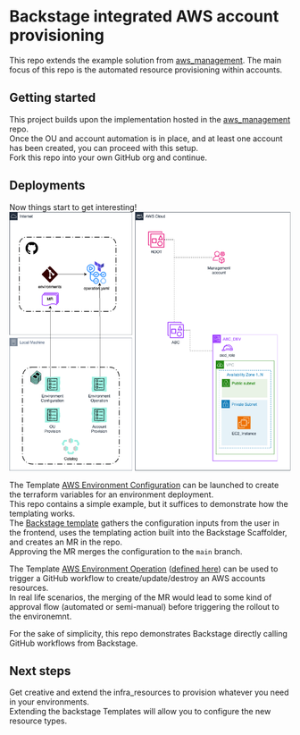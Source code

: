 # Backstage integrated AWS account provisioning
This repo extends the example solution from [aws_management](https://github.com/crealogix/aws_management).
The main focus of this repo is the automated resource provisioning within accounts.

## Getting started
This project builds upon the implementation hosted in the  [aws_management](https://github.com/crealogix/aws_management) repo.  
Once the OU and account automation is in place, and at least one account has been created, you can proceed with this setup.  
Fork this repo into your own GitHub org and continue.

## Deployments
Now things start to get interesting!  
![EnvironmentProvision](diagrams/AWS_Automation_GitHub-EnvironmentProvision.drawio.png)

The Template [AWS Environment Configuration](http://localhost:3000/create/templates/default/aws-environment-configuration) can be launched to create the terraform variables for an environment deployment.  
This repo contains a simple example, but it suffices to demonstrate how the templating works.  
The [Backstage template](.backstage/templates/aws-environment-configuration.yaml) gathers the configuration inputs from the user in the frontend, uses the templating action built into the Backstage Scaffolder, and creates an MR in the repo.  
Approving the MR merges the configuration to the `main` branch.  

The Template [AWS Environment Operation](http://localhost:3000/create/templates/default/aws-environment-operation) ([defined here](.backstage/templates/aws-environment-operation.yaml)) can be used to trigger a GitHub workflow to create/update/destroy an AWS accounts resources.  
In real life scenarios, the merging of the MR would lead to some kind of approval flow (automated or semi-manual) before triggering the rollout to the environemnt.  

For the sake of simplicity, this repo demonstrates Backstage directly calling GitHub workflows from Backstage.

## Next steps
Get creative and extend the infra_resources to provision whatever you need in your environments.  
Extending the backstage Templates will allow you to configure the new resource types.  
